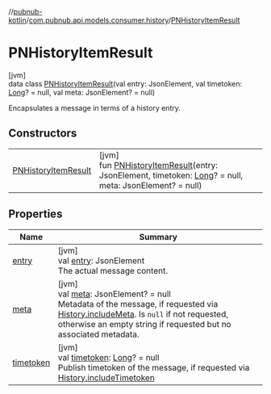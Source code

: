 //[pubnub-kotlin](../../../index.md)/[com.pubnub.api.models.consumer.history](../index.md)/[PNHistoryItemResult](index.md)

# PNHistoryItemResult

[jvm]\
data class [PNHistoryItemResult](index.md)(val entry: JsonElement, val timetoken: [Long](https://kotlinlang.org/api/latest/jvm/stdlib/kotlin/-long/index.html)? = null, val meta: JsonElement? = null)

Encapsulates a message in terms of a history entry.

## Constructors

| | |
|---|---|
| [PNHistoryItemResult](-p-n-history-item-result.md) | [jvm]<br>fun [PNHistoryItemResult](-p-n-history-item-result.md)(entry: JsonElement, timetoken: [Long](https://kotlinlang.org/api/latest/jvm/stdlib/kotlin/-long/index.html)? = null, meta: JsonElement? = null) |

## Properties

| Name | Summary |
|---|---|
| [entry](entry.md) | [jvm]<br>val [entry](entry.md): JsonElement<br>The actual message content. |
| [meta](meta.md) | [jvm]<br>val [meta](meta.md): JsonElement? = null<br>Metadata of the message, if requested via [History.includeMeta](../../com.pubnub.api.endpoints/-history/include-meta.md). Is `null` if not requested, otherwise an empty string if requested but no associated metadata. |
| [timetoken](timetoken.md) | [jvm]<br>val [timetoken](timetoken.md): [Long](https://kotlinlang.org/api/latest/jvm/stdlib/kotlin/-long/index.html)? = null<br>Publish timetoken of the message, if requested via [History.includeTimetoken](../../com.pubnub.api.endpoints/-history/include-timetoken.md) |
